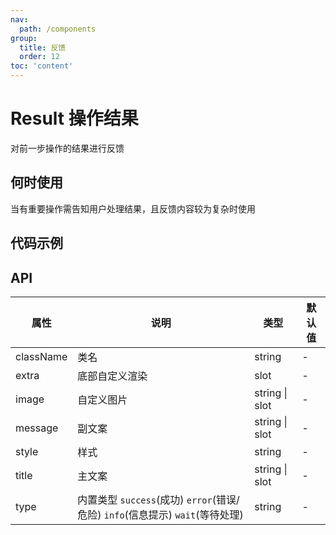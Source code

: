 ```yaml
---
nav:
  path: /components
group:
  title: 反馈
  order: 12
toc: 'content'
---
```

          
# Result 操作结果

<code src="../../docs/components/compatibility.tsx" inline="true"></code>

对前一步操作的结果进行反馈
## 何时使用
当有重要操作需告知用户处理结果，且反馈内容较为复杂时使用
## 代码示例
<code src='pages/Result/index'></code>
    

## API

| 属性 | 说明 | 类型 | 默认值 |
| -----|-----|-----|----- |
| className | 类名 | string |  - | 
| extra | 底部自定义渲染 | slot | - | 
| image | 自定义图片 | string \| slot | - | 
| message | 副文案 | string \| slot | - | 
| style | 样式 | string | - | 
| title | 主文案 | string \| slot | - | 
| type | 内置类型 `success`(成功) `error`(错误/危险) `info`(信息提示) `wait`(等待处理) | string | - | 

